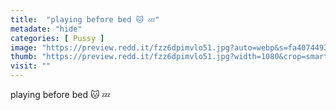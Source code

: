 ```yaml
---
title:  "playing before bed 🐱 💤"
metadate: "hide"
categories: [ Pussy ]
image: "https://preview.redd.it/fzz6dpimvlo51.jpg?auto=webp&s=fa40744935fee8ed769c06b7315b18a3bc42f880"
thumb: "https://preview.redd.it/fzz6dpimvlo51.jpg?width=1080&crop=smart&auto=webp&s=c9ecc745d69fe65ce84270a1f174d78b312c3b37"
visit: ""
---
```

playing before bed 🐱 💤
